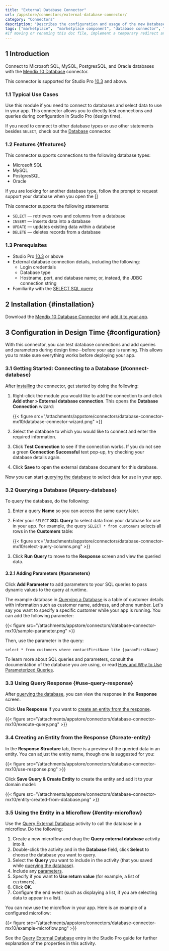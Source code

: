 ```yaml
---
title: "External Database Connector"
url: /appstore/connectors/external-database-connector/
category: "Connectors"
description: "Describes the configuration and usage of the new Database connector, which incorporates your external data directly in your Mendix app."
tags: ["marketplace",  "marketplace component", "database connector", "mendix 10", "studio pro 10", "query", "mssql", "mysql", "postgres", "oracle", "new"]
#If moving or renaming this doc file, implement a temporary redirect and let the respective team know they should update the URL in the product. See Mapping to Products for more details. 
---
```


## 1 Introduction

Connect to Microsoft SQL, MySQL, PostgresSQL, and Oracle databases with the [Mendix 10 Database](https://marketplace.mendix.com/link/component/216121) connector.

This connector is supported for Studio Pro [10.3](/releasenotes/studio-pro/10.3/) and above. 

### 1.1 Typical Use Cases

Use this module if you need to connect to databases and select data to use in your app. This connector allows you to directly test connections and queries during configuration in Studio Pro (design time). 

If you need to connect to other database types or use other statements besides `SELECT`, check out the [Database](/appstore/connectors/database-connector/) connector.

### 1.2 Features {#features}

This connector supports connections to the following database types:

* Microsoft SQL
* MySQL
* PostgresSQL
* Oracle

If you are looking for another database type, follow the prompt to request support your database when you open the []

This connector supports the following statements:

* `SELECT` — retrieves rows and columns from a database
* `INSERT` — inserts data into a database  
* `UPDATE` — updates existing data within a database 
* `DELETE` — deletes records from a database

### 1.3 Prerequisites

* Studio Pro [10.3](/releasenotes/studio-pro/10.3/) or above
* External database connection details, including the following:
    * Login credentials
    * Database type
    * Hostname, port, and database name; or, instead, the JDBC connection string
* Familiarity with the [SELECT SQL query](https://www.w3schools.com/sql/sql_select.asp)

## 2 Installation {#installation}

Download the [Mendix 10 Database Connector](https://marketplace.mendix.com/link/component/216121) and [add it to your app](/appstore/general/app-store-content/#install).

## 3 Configuration in Design Time {#configuration}

With this connector, you can test database connections and add queries and parameters during design time--before your app is running. This allows you to make sure everything works before deploying your app.

### 3.1 Getting Started: Connecting to a Database {#connect-database}

After [installing](#installation) the connector, get started by doing the following:

1.  Right-click the module you would like to add the connection to and click **Add other > External database connection**. This opens the **Database Connection** wizard:

    {{< figure src="/attachments/appstore/connectors/database-connector-mx10/database-connector-wizard.png" >}}

2.  Select the database to which you would like to connect and enter the required information.

3.  Click **Test Connection** to see if the connection works. If you do not see a green **Connection Successful** text pop-up, try checking your database details again.

4.  Click **Save** to open the external database document for this database.

Now you can start [querying the database](#query-database) to select data for use in your app.

### 3.2 Querying a Database {#query-database}

To query the database, do the following:

1. Enter a query **Name** so you can access the same query later.
2. Enter your `SELECT` **SQL Query** to select data from your database for use in your app. For example, the query `SELECT * from customers` selects all rows in the **Customers** table:

    {{< figure src="/attachments/appstore/connectors/database-connector-mx10/select-query-columns.png" >}}
   
4. Click **Run Query** to move to the **Response** screen and view the queried data.

#### 3.2.1 Adding Parameters {#parameters}

Click **Add Parameter** to add parameters to your SQL queries to pass dynamic values to the query at runtime. 

The example database in [Querying a Database](#query-database) is a table of customer details with information such as customer name, address, and phone number. Let's say you want to specify a specific customer while your app is running. You can add the following parameter:

{{< figure src="/attachments/appstore/connectors/database-connector-mx10/sample-parameter.png" >}}

Then, use the parameter in the query:

`select * from customers where contactFirstName like {paramFirstName}`

To learn more about SQL queries and parameters, consult the documentation of the database you are using, or read [How and Why to Use Parameterized Queries](https://techcommunity.microsoft.com/t5/sql-server-blog/how-and-why-to-use-parameterized-queries/ba-p/383483).

### 3.3 Using Query Response {#use-query-response}

After [querying the database](#query-database), you can view the response in the **Response** screen. 

Click **Use Response** if you want to [create an entity from the response](#create-entity).

{{< figure src="/attachments/appstore/connectors/database-connector-mx10/execute-query.png" >}}

### 3.4 Creating an Entity from the Response {#create-entity}

In the **Response Structure** tab, there is a preview of the queried data in an entity. You can adjust the entity name, though one is suggested for you:

{{< figure src="/attachments/appstore/connectors/database-connector-mx10/use-response.png" >}}

Click **Save Query & Create Entity** to create the entity and add it to your domain model:

{{< figure src="/attachments/appstore/connectors/database-connector-mx10/entity-created-from-database.png" >}}

### 3.5 Using the Entity in a Microflow {#entity-microflow}

Use the [Query External Database](/refguide/query-external-database/) activity to call the database in a microflow. Do the following:

1. Create a new microflow and drag the **Query external database** activity into it.
2. Double-click the activity and in the **Database** field, click **Select** to choose the database you want to query.
3. Select the **Query** you want to include in the activity (that you saved while [querying the database](#query-database)).
4. Include any [parameters](#parameters).
5. Specify if you want to **Use return value** (for example, a list of `customers`).
6. Click **OK**.
7. Configure the end event (such as displaying a list, if you are selecting data to appear in a list). 

You can now use the microflow in your app. Here is an example of a configured microflow:

{{< figure src="/attachments/appstore/connectors/database-connector-mx10/example-microflow.png" >}}

See the [Query External Database](/refguide/query-external-database/) entry in the Studio Pro guide for further explanation of the properties in this activity.


